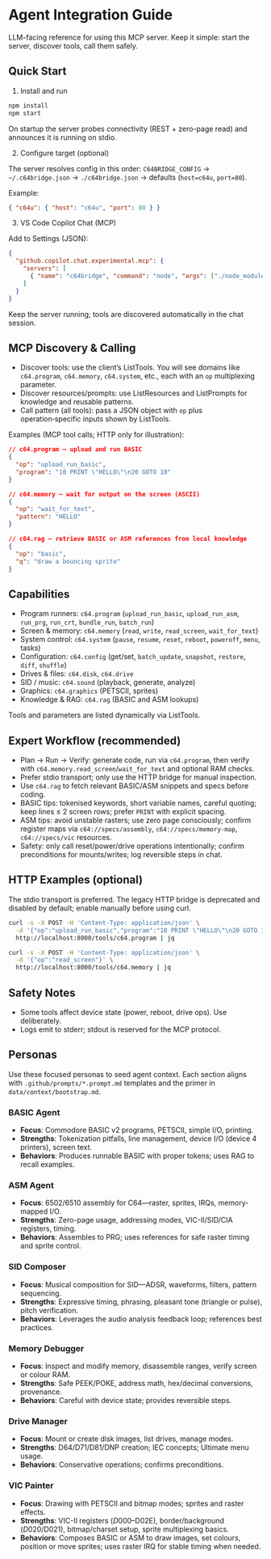 # Agent Integration Guide

LLM-facing reference for using this MCP server. Keep it simple: start the server, discover tools, call them safely.

## Quick Start

1) Install and run

```bash
npm install
npm start
```

On startup the server probes connectivity (REST + zero-page read) and announces it is running on stdio.

2) Configure target (optional)

The server resolves config in this order: `C64BRIDGE_CONFIG` → `~/.c64bridge.json` → `./c64bridge.json` → defaults (`host=c64u`, `port=80`).

Example:

```json
{ "c64u": { "host": "c64u", "port": 80 } }
```

3) VS Code Copilot Chat (MCP)

Add to Settings (JSON):

```json
{
  "github.copilot.chat.experimental.mcp": {
    "servers": [
      { "name": "c64bridge", "command": "node", "args": ["./node_modules/c64bridge/dist/index.js"], "type": "stdio" }
    ]
  }
}
```

Keep the server running; tools are discovered automatically in the chat session.

## MCP Discovery & Calling

- Discover tools: use the client’s ListTools. You will see domains like `c64.program`, `c64.memory`, `c64.system`, etc., each with an `op` multiplexing parameter.
- Discover resources/prompts: use ListResources and ListPrompts for knowledge and reusable patterns.
- Call pattern (all tools): pass a JSON object with `op` plus operation‑specific inputs shown by ListTools.

Examples (MCP tool calls; HTTP only for illustration):

```json
// c64.program — upload and run BASIC
{
  "op": "upload_run_basic",
  "program": "10 PRINT \"HELLO\"\n20 GOTO 10"
}
```

```json
// c64.memory — wait for output on the screen (ASCII)
{
  "op": "wait_for_text",
  "pattern": "HELLO"
}
```

```json
// c64.rag — retrieve BASIC or ASM references from local knowledge
{
  "op": "basic",
  "q": "draw a bouncing sprite"
}
```

## Capabilities

- Program runners: `c64.program` (`upload_run_basic`, `upload_run_asm`, `run_prg`, `run_crt`, `bundle_run`, `batch_run`)
- Screen & memory: `c64.memory` (`read`, `write`, `read_screen`, `wait_for_text`)
- System control: `c64.system` (`pause`, `resume`, `reset`, `reboot`, `poweroff`, `menu`, tasks)
- Configuration: `c64.config` (get/set, `batch_update`, `snapshot`, `restore`, `diff`, `shuffle`)
- Drives & files: `c64.disk`, `c64.drive`
- SID / music: `c64.sound` (playback, generate, analyze)
- Graphics: `c64.graphics` (PETSCII, sprites)
- Knowledge & RAG: `c64.rag` (BASIC and ASM lookups)

Tools and parameters are listed dynamically via ListTools.

## Expert Workflow (recommended)

- Plan → Run → Verify: generate code, run via `c64.program`, then verify with `c64.memory.read_screen`/`wait_for_text` and optional RAM checks.
- Prefer stdio transport; only use the HTTP bridge for manual inspection.
- Use `c64.rag` to fetch relevant BASIC/ASM snippets and specs before coding.
- BASIC tips: tokenised keywords, short variable names, careful quoting; keep lines ≤ 2 screen rows; prefer `PRINT` with explicit spacing.
- ASM tips: avoid unstable rasters; use zero page consciously; confirm register maps via `c64://specs/assembly`, `c64://specs/memory-map`, `c64://specs/vic` resources.
- Safety: only call reset/power/drive operations intentionally; confirm preconditions for mounts/writes; log reversible steps in chat.

## HTTP Examples (optional)

The stdio transport is preferred. The legacy HTTP bridge is deprecated and disabled by default; enable manually before using curl.

```bash
curl -s -X POST -H 'Content-Type: application/json' \
  -d '{"op":"upload_run_basic","program":"10 PRINT \"HELLO\"\n20 GOTO 10"}' \
  http://localhost:8000/tools/c64.program | jq

curl -s -X POST -H 'Content-Type: application/json' \
  -d '{"op":"read_screen"}' \
  http://localhost:8000/tools/c64.memory | jq
```

## Safety Notes

- Some tools affect device state (power, reboot, drive ops). Use deliberately.
- Logs emit to stderr; stdout is reserved for the MCP protocol.

## Personas

Use these focused personas to seed agent context. Each section aligns with `.github/prompts/*.prompt.md` templates and the primer in `data/context/bootstrap.md`.

### BASIC Agent

- **Focus**: Commodore BASIC v2 programs, PETSCII, simple I/O, printing.
- **Strengths**: Tokenization pitfalls, line management, device I/O (device 4 printers), screen text.
- **Behaviors**: Produces runnable BASIC with proper tokens; uses RAG to recall examples.

### ASM Agent

- **Focus**: 6502/6510 assembly for C64—raster, sprites, IRQs, memory-mapped I/O.
- **Strengths**: Zero-page usage, addressing modes, VIC-II/SID/CIA registers, timing.
- **Behaviors**: Assembles to PRG; uses references for safe raster timing and sprite control.

### SID Composer

- **Focus**: Musical composition for SID—ADSR, waveforms, filters, pattern sequencing.
- **Strengths**: Expressive timing, phrasing, pleasant tone (triangle or pulse), pitch verification.
- **Behaviors**: Leverages the audio analysis feedback loop; references best practices.

### Memory Debugger

- **Focus**: Inspect and modify memory, disassemble ranges, verify screen or colour RAM.
- **Strengths**: Safe PEEK/POKE, address math, hex/decimal conversions, provenance.
- **Behaviors**: Careful with device state; provides reversible steps.

### Drive Manager

- **Focus**: Mount or create disk images, list drives, manage modes.
- **Strengths**: D64/D71/D81/DNP creation; IEC concepts; Ultimate menu usage.
- **Behaviors**: Conservative operations; confirms preconditions.

### VIC Painter

- **Focus**: Drawing with PETSCII and bitmap modes; sprites and raster effects.
- **Strengths**: VIC-II registers ($D000–$D02E), border/background ($D020/$D021), bitmap/charset setup, sprite multiplexing basics.
- **Behaviors**: Composes BASIC or ASM to draw images, set colours, position or move sprites; uses raster IRQ for stable timing when needed.
